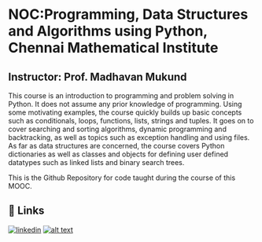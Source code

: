 
# NOC:Programming, Data Structures and Algorithms using Python, Chennai Mathematical Institute
## Instructor: Prof. Madhavan Mukund

This course is an introduction to programming and problem solving in Python. It does not assume any prior knowledge of programming. Using some motivating examples, the course quickly builds up basic concepts such as conditionals, loops, functions, lists, strings and tuples. It goes on to cover searching and sorting algorithms, dynamic programming and backtracking, as well as topics such as exception handling and using files. As far as data structures are concerned, the course covers Python dictionaries as well as classes and objects for defining user defined datatypes such as linked lists and binary search trees.

This is the Github Repository for code taught during the course of this MOOC.


## 🔗 Links
[![linkedin](https://img.shields.io/badge/linkedin-0A66C2?style=for-the-badge&logo=linkedin&logoColor=white)](https://www.linkedin.com/in/yash-khare-137759201/) 
[![alt text](https://img.shields.io/badge/NPTEL-Link-CC0000?style=for-the-badge)](https://nptel.ac.in/courses/106106145)



